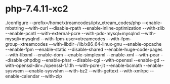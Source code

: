 # php-7.4.11-xc2
./configure --prefix=/home/xtreamcodes/iptv_xtream_codes/php --enable-mbstring --with-curl --disable-rpath --enable-inline-optimization --with-zlib --enable-pcntl --with-external-pcre --with-pdo-mysql=mysqlnd --with-mysqli=mysqlnd --with-fpm-user=xtreamcodes --with-fpm-group=xtreamcodes --with-libdir=/lib/x86_64-linux-gnu --enable-opcache --enable-fpm --enable-static --disable-shared --enable-huge-code-pages --with-libxml --enable-dom --enable-simplexml --enable-xml --with-pear --disable-phpdbg --enable-phar --disable-cgi --with-openssl --enable-gd --with-openssl-dir=./openssl-1.1.1h --with-pcre-jit --enable-bcmath --enable-sysvsem  --enable-sysvshm --with-bz2 --with-gettext --with-xmlrpc --enable-calendar --with-zip
